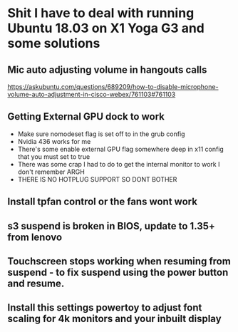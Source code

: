 # Shit I have to deal with running Ubuntu 18.03 on X1 Yoga G3 and some solutions

## Mic auto adjusting volume in hangouts calls
https://askubuntu.com/questions/689209/how-to-disable-microphone-volume-auto-adjustment-in-cisco-webex/761103#761103

## Getting External GPU dock to work
* Make sure nomodeset flag is set off to in the grub config
* Nvidia 436 works for me
* There's some enable external GPU flag somewhere deep in x11 config that you must set to true
* There was some crap I had to do to get the internal monitor to work I don't remember ARGH
* THERE IS NO HOTPLUG SUPPORT SO DONT BOTHER

## Install tpfan control or the fans wont work

## s3 suspend is broken in BIOS, update to 1.35+ from lenovo

## Touchscreen stops working when resuming from suspend - to fix suspend using the power button and resume.

## Install this settings powertoy to adjust font scaling for 4k monitors and your inbuilt display
